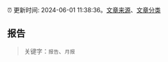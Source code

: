 :alarm_clock: 更新时间: 2024-06-01 11:38:36。[文章来源](/README.md)、[文章分类](/TAGS.md)

## 报告


> 关键字：`报告`、`月报`



